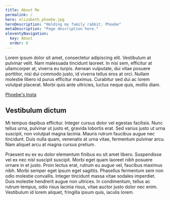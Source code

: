 ```yaml
---
title: About Me
permalink: /
hero: elizabeth_phoebe.jpg
heroDescription: "Holding my family rabbit, Phoebe"
metaDescription: "Page description here."
eleventyNavigation:
  key: About
  order: 0
---
```


Lorem ipsum dolor sit amet, consectetur adipiscing elit. Vestibulum at pulvinar velit. Nam malesuada tincidunt laoreet. In nisi sem, efficitur at ullamcorper at, viverra eu turpis. Aenean vulputate, dui vitae posuere porttitor, nisi dui commodo justo, id viverra tellus eros at orci. Nullam molestie libero id purus efficitur maximus. Curabitur sed dui ac lorem volutpat placerat. Morbi quis ante ultricies, luctus neque quis, mollis diam.

[Phoebe's Insta](https://www.instagram.com/phoebe.the.bunny/)

## Vestibulum dictum

Mi tempus dapibus efficitur. Integer cursus dolor vel egestas facilisis. Nunc tellus urna, pulvinar ut justo et, gravida lobortis erat. Sed varius justo ut urna suscipit, non volutpat magna lacinia. Mauris rutrum faucibus augue nec tincidunt. Duis nulla quam, venenatis at urna vitae, fermentum pulvinar arcu. Nam aliquet arcu at magna cursus pretium.

Praesent eu ex eu dolor elementum finibus eu sit amet libero. Suspendisse vel ex nec nisl suscipit suscipit. Morbi eget quam laoreet nibh posuere ornare in et justo. Proin lectus erat, rutrum eu augue vel, faucibus maximus nibh. Morbi semper eget ipsum eget sagittis. Phasellus fermentum sem non odio molestie convallis. Integer tincidunt massa vitae sodales imperdiet. Duis molestie hendrerit augue non ultrices. In condimentum, tellus ac rutrum tempus, odio risus lacinia risus, vitae auctor justo dolor nec enim. Vestibulum id lorem aliquet, fringilla ipsum quis, iaculis lorem.
